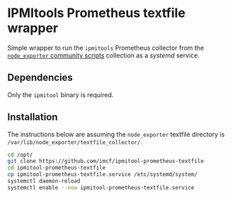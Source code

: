 # IPMItools Prometheus textfile wrapper

Simple wrapper to run the `ipmitools` Prometheus collector from the [`node_exporter`
community scripts][1] collection as a *systemd* service.

## Dependencies

Only the `ipmitool` binary is required.

## Installation

The instructions below are assuming the `node_exporter` textfile directory is
`/var/lib/node_exporter/textfile_collector/`.

```bash
cd /opt/
git clone https://github.com/imcf/ipmitool-prometheus-textfile
cd ipmitool-prometheus-textfile
cp ipmitool-prometheus-textfile.service /etc/systemd/system/
systemctl daemon-reload
systemctl enable --now ipmitool-prometheus-textfile.service
```

[1]: https://github.com/prometheus-community/node-exporter-textfile-collector-scripts
